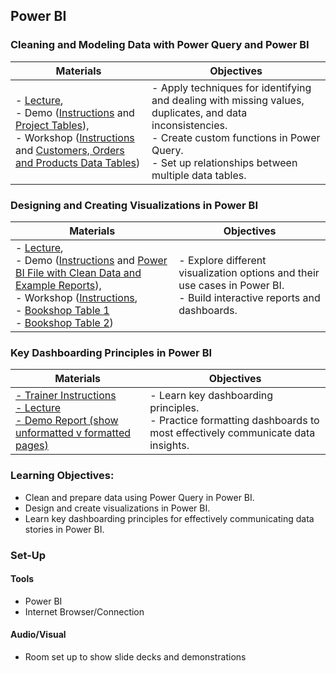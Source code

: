 ## Power BI

### Cleaning and Modeling Data with Power Query and Power BI 
Materials | Objectives |
| ---- | ---------- |
|- [Lecture](./Day3_AM_Lecture_PBIIntro_CleaningModeling.md), <br> - Demo ([Instructions](./Day3AM_DemoInstructions_PBI.docx) and [Project Tables](./Day3_AM_PBI_modeling_data_dirty_demo.xlsx)), <br> - Workshop ([Instructions](./Day3AM_LearnerInstructions_PBI.docx) and [Customers, Orders and Products Data Tables](./Day3_AM_modeling_data_PBI_learnerdatadirty.xlsx)) | - Apply techniques for identifying and dealing with missing values, duplicates, and data inconsistencies. <br> - Create custom functions in Power Query.<br> - Set up relationships between multiple data tables. |



### Designing and Creating Visualizations in Power BI
Materials | Objectives |
| ---- | ---------- |
|- [Lecture](./Day3PM_Lecture_DataVis_PBI.md), <br> - Demo ([Instructions](./Day3PM_DemoInstructions_PBI.docx) and [Power BI File with Clean Data and Example Reports](./Day3_PM_CustomerProductsOrders_Clean_withReports.pbix)), <br> - Workshop ([Instructions](./Day3PM_LearnerInstructions_PBI.docx ), <br> - [Bookshop Table 1](./Bookshop.csv) <br> -  [Bookshop Table 2](./BookshopLibraries.csv))| - Explore different visualization options and their use cases in Power BI.<br>- Build interactive reports and dashboards. |



### Key Dashboarding Principles in Power BI 
Materials | Objectives |
| ---- | ---------- |
| [- Trainer Instructions](./Day4AM_Trainer_Instructions.docx) <br> [- Lecture](./Day4_AM_KeyDashboardingPrinciples.slides.md) <br> [- Demo Report (show unformatted v formatted pages)](./Day3_PM_CustomerProductsOrders_Clean_withReports.pbix) | - Learn key dashboarding principles.<br>- Practice formatting dashboards to most effectively communicate data insights. |

### Learning Objectives:
- Clean and prepare data using Power Query in Power BI.
- Design and create visualizations in Power BI.
- Learn key dashboarding principles for effectively communicating data stories in Power BI.

### Set-Up

#### Tools
- Power BI
- Internet Browser/Connection

#### Audio/Visual
- Room set up to show slide decks and demonstrations
